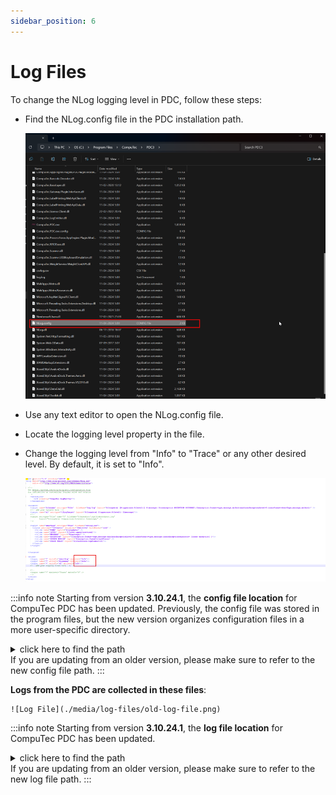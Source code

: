```yaml
---
sidebar_position: 6
---
```


# Log Files

To change the NLog logging level in PDC, follow these steps:

- Find the NLog.config file in the PDC installation path.

    ![Log Files](./media/log-files/log-file-02.png)
- Use any text editor to open the NLog.config file.
- Locate the logging level property in the file.
- Change the logging level from "Info" to "Trace" or any other desired level. By default, it is set to "Info".

    ![Log Files](./media/log-files/log-file-01.png)

:::info note
Starting from version **3.10.24.1**, the **config file location** for CompuTec PDC has been updated. Previously, the config file was stored in the program files, but the new version organizes configuration files in a more user-specific directory.
<details>
    <summary>click here to find the path</summary>
    <div>
    ![Log Files](./media/log-files/new-config-file.png)
    </div>
    </details>
If you are updating from an older version, please make sure to refer to the new config file path.
:::

**Logs from the PDC are collected in these files**:

    ![Log File](./media/log-files/old-log-file.png)

:::info note
Starting from version **3.10.24.1**, the **log file location** for CompuTec PDC has been updated.
    <details>
    <summary>click here to find the path</summary>
    <div>
    ![Log Files](./media/log-files/log-file.png)
    </div>
    </details>
If you are updating from an older version, please make sure to refer to the new log file path.
:::
